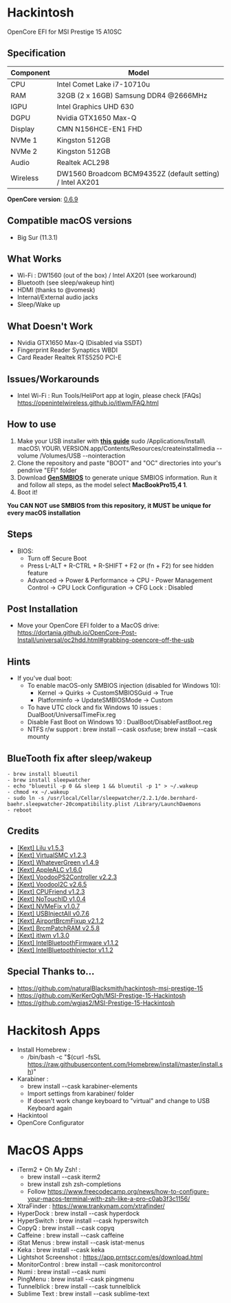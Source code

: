 # Hackintosh
OpenCore EFI for MSI Prestige 15 A10SC

## Specification
| **Component** | **Model** |
| ------------- | --------- |
| CPU | Intel Comet Lake i7-10710u |
| RAM | 32GB (2 x 16GB) Samsung DDR4 @2666MHz |
| IGPU | Intel Graphics UHD 630	|
| DGPU | Nvidia GTX1650 Max-Q |
| Display | CMN N156HCE-EN1 FHD |
| NVMe 1 | Kingston 512GB |
| NVMe 2 | Kingston 512GB |
| Audio | Realtek ACL298 |
| Wireless | DW1560 Broadcom BCM94352Z (default setting) / Intel AX201 |


**OpenCore version**: [0.6.9](https://github.com/acidanthera/opencorepkg/releases)

## Compatible macOS versions
 - Big Sur (11.3.1)

## What Works
 - Wi-Fi : DW1560 (out of the box) / Intel AX201 (see workaround)
 - Bluetooth (see sleep/wakeup hint)
 - HDMI (thanks to @vomesk)
 - Internal/External audio jacks
 - Sleep/Wake up

## What Doesn't Work
 - Nvidia GTX1650 Max-Q (Disabled via SSDT)
 - Fingerprint Reader Synaptics WBDI
 - Card Reader Realtek RTS5250 PCI-E


## Issues/Workarounds
- Intel Wi-Fi : Run Tools/HeliPort app at login, please check [FAQs] https://openintelwireless.github.io/itlwm/FAQ.html


## How to use
  1. Make your USB installer with [**this guide**](https://dortania.github.io/OpenCore-Install-Guide/installer-guide/)
  	sudo /Applications/Install\ macOS\ YOUR\ VERSION.app/Contents/Resources/createinstallmedia --volume /Volumes/USB --nointeraction
  2. Clone the repository and paste "BOOT" and "OC" directories into your's pendrive "EFI" folder
  3. Download [**GenSMBIOS**](https://github.com/corpnewt/GenSMBIOS) to generate unique SMBIOS information. Run it and follow all steps, as the model select **MacBookPro15,4 1**.
  4. Boot it!  

**You CAN NOT use SMBIOS from this repository, it MUST be unique for every macOS installation**

## Steps
 - BIOS:
 	- Turn off Secure Boot
 	- Press L-ALT + R-CTRL + R-SHIFT + F2 or (fn + F2) for see hidden feature
 	- Advanced → Power & Performance → CPU - Power Management Control → CPU Lock Configuration → CFG Lock : Disabled

 		
## Post Installation
- Move your OpenCore EFI folder to a MacOS drive: https://dortania.github.io/OpenCore-Post-Install/universal/oc2hdd.html#grabbing-opencore-off-the-usb

## Hints
- If you've dual boot:
	- To enable macOS-only SMBIOS injection (disabled for Windows 10):
		- Kernel → Quirks → CustomSMBIOSGuid → True
		- Platforminfo → UpdateSMBIOSMode → Custom
	- To have UTC clock and fix Windows 10 issues : DualBoot/UniversalTimeFix.reg
	- Disable Fast Boot on Windows 10 : DualBoot/DisableFastBoot.reg
	- NTFS r/w support : brew install --cask osxfuse; brew install --cask mounty

## BlueTooth fix after sleep/wakeup
	- brew install blueutil
	- brew install sleepwatcher
	- echo "blueutil -p 0 && sleep 1 && blueutil -p 1" > ~/.wakeup
	- chmod +x ~/.wakeup
	- sudo ln -s /usr/local/Cellar/sleepwatcher/2.2.1/de.bernhard-baehr.sleepwatcher-20compatibility.plist /Library/LaunchDaemons
	- reboot

## Credits
 - [[Kext] Lilu v1.5.3](https://github.com/acidanthera/Lilu)
 - [[Kext] VirtualSMC v1.2.3](https://github.com/acidanthera/VirtualSMC)
 - [[Kext] WhateverGreen v1.4.9](https://github.com/acidanthera/WhateverGreen)
 - [[Kext] AppleALC v1.6.0](https://github.com/acidanthera/AppleALC)
 - [[Kext] VoodooPS2Controller v2.2.3](https://github.com/acidanthera/VoodooPS2)
 - [[Kext] VoodooI2C v2.6.5](https://github.com/VoodooI2C/VoodooI2C)
 - [[Kext] CPUFriend v1.2.3](https://github.com/acidanthera/CPUFriend)
 - [[Kext] NoTouchID v1.0.4](https://github.com/al3xtjames/NoTouchID)
 - [[Kext] NVMeFix v1.0.7](https://github.com/acidanthera/NVMeFix)
 - [[Kext] USBInjectAll v0.7.6](https://github.com/Sniki/OS-X-USB-Inject-All)
 - [[Kext] AirportBrcmFixup v2.1.2](https://github.com/acidanthera/AirportBrcmFixup)
 - [[Kext] BrcmPatchRAM v2.5.8](https://github.com/acidanthera/BrcmPatchRAM)
 - [[Kext] itlwm v1.3.0](https://github.com/OpenIntelWireless/itlwm)
 - [[Kext] IntelBluetoothFirmware v1.1.2](https://github.com/OpenIntelWireless/IntelBluetoothFirmware)
 - [[Kext] IntelBluetoothInjector v1.1.2](https://github.com/OpenIntelWireless/IntelBluetoothFirmware)



## Special Thanks to...
 - https://github.com/naturalBlacksmith/hackintosh-msi-prestige-15
 - https://github.com/KerKerOgh/MSI-Prestige-15-Hackintosh
 - https://github.com/wgjas2/MSI-Prestige-15-Hackintosh


# Hackitosh Apps
- Install Homebrew : 
	- /bin/bash -c "$(curl -fsSL https://raw.githubusercontent.com/Homebrew/install/master/install.sh)"
- Karabiner :
	- brew install --cask karabiner-elements
	- Import settings from karabiner/ folder
	- If doesn't work change keyboard to "virtual" and change to USB Keyboard again
- Hackintool
- OpenCore Configurator


# MacOS Apps
- iTerm2 + Oh My Zsh! :
	- brew install --cask iterm2
	- brew install zsh zsh-completions
	- Follow https://www.freecodecamp.org/news/how-to-configure-your-macos-terminal-with-zsh-like-a-pro-c0ab3f3c1156/
- XtraFinder : https://www.trankynam.com/xtrafinder/
- HyperDock : brew install --cask hyperdock
- HyperSwitch : brew install --cask hyperswitch
- CopyQ : brew install --cask copyq
- Caffeine : brew install --cask caffeine
- iStat Menus : brew install --cask istat-menus
- Keka : brew install --cask keka
- Lightshot Screenshot : https://app.prntscr.com/es/download.html
- MonitorControl : brew install --cask monitorcontrol
- Numi : brew install --cask numi
- PingMenu : brew install --cask pingmenu
- Tunnelblick : brew install --cask tunnelblick
- Sublime Text : brew install --cask sublime-text

